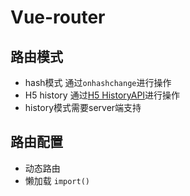 # Vue-router

## 路由模式
- hash模式 通过`onhashchange`进行操作
- H5 history 通过[H5 HistoryAPI](https://developer.mozilla.org/zh-CN/docs/Web/API/History)进行操作
- history模式需要server端支持

## 路由配置
- 动态路由
- 懒加载 `import()`